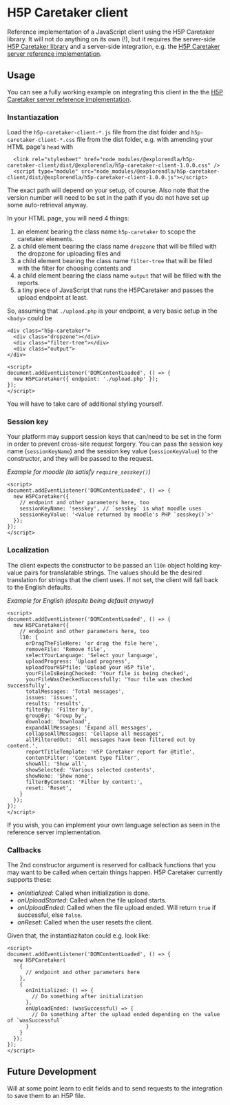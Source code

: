 # H5P Caretaker client
Reference implementation of a JavaScript client using the H5P Caretaker library. It will not do anything on its own (!), but it requires the server-side [H5P Caretaker library](https://github.com/ndlano/h5p-caretaker) and a server-side integration, e.g. the [H5P Caretaker server reference implementation](https://github.com/ndlano/h5p-caretaker-server).

## Usage
You can see a fully working example on integrating this client in the the [H5P Caretaker server reference implementation](https://github.com/ndlano/h5p-caretaker-server).

### Instantiazation
Load the `h5p-caretaker-client-*.js` file from the dist folder and `h5p-caretaker-client-*.css` file from the dist folder, e.g. with amending your HTML page's `head` with

```
  <link rel="stylesheet" href="node_modules/@explorendla/h5p-caretaker-client/dist/@explorendla/h5p-caretaker-client-1.0.0.css" />
  <script type="module" src="node_modules/@explorendla/h5p-caretaker-client/dist/@explorendla/h5p-caretaker-client-1.0.0.js"></script>
```
The exact path will depend on your setup, of course. Also note that the version number will need to be set in the path
if you do not have set up some auto-retrieval anyway.

In your HTML page, you will need 4 things:
1. an element bearing the class name `h5p-caretaker` to scope the caretaker elements.
2. a child element bearing the class name `dropzone` that will be filled with the dropzone for uploading files and
3. a child element bearing the class name `filter-tree` that will be filled with the filter for choosing contents and
4. a child element bearing the class name `output` that will be filled with the reports.
5. a tiny piece of JavaScript that runs the H5PCaretaker and passes the upload endpoint at least.

So, assuming that `./upload.php` is your endpoint, a very basic setup in the `<body>` could be

```
<div class="h5p-caretaker">
  <div class="dropzone"></div>
  <div class="filter-tree"></div>
  <div class="output">
</div>

<script>
document.addEventListener('DOMContentLoaded', () => {
  new H5PCaretaker({ endpoint: './upload.php' });
});
</script>
```
You will have to take care of additional styling yourself.

### Session key
Your platform may support session keys that can/need to be set in the form in order to prevent
cross-site request forgery. You can pass the session key name (`sessionKeyName`) and the session key value (`sessionKeyValue`) to the
constructor, and they will be passed to the request.

_Example for moodle (to satisfy `require_sesskey()`)_
```
<script>
document.addEventListener('DOMContentLoaded', () => {
  new H5PCaretaker({
    // endpoint and other parameters here, too
    sessionKeyName: 'sesskey', // `sesskey` is what moodle uses
    sessionKeyValue: '<Value returned by moodle's PHP `sesskey()`>'
  });
});
</script>
```

### Localization
The client expects the constructor to be passed an `l10n` object holding key-value pairs for translatable strings. The values should be the desired translation for strings that the client uses. If not set, the client will fall back to the English defaults.

_Example for English (despite being default anyway)_
```
<script>
document.addEventListener('DOMContentLoaded', () => {
  new H5PCaretaker({
    // endpoint and other parameters here, too
    l10: {
      orDragTheFileHere: 'or drag the file here',
      removeFile: 'Remove file',
      selectYourLanguage: 'Select your language',
      uploadProgress: 'Upload progress',
      uploadYourH5Pfile: 'Upload your H5P file',
      yourFileIsBeingChecked: 'Your file is being checked',
      yourFileWasCheckedSuccessfully: 'Your file was checked successfully',
      totalMessages: 'Total messages',
      issues: 'issues',
      results: 'results',
      filterBy: 'Filter by',
      groupBy: 'Group by',
      download: 'Download',
      expandAllMessages: 'Expand all messages',
      collapseAllMessages: 'Collapse all messages',
      allFilteredOut: 'All messages have been filtered out by content.',
      reportTitleTemplate: 'H5P Caretaker report for @title',
      contentFilter: 'Content type filter',
      showAll: 'Show all',
      showSelected: 'Various selected contents',
      showNone: 'Show none',
      filterByContent: 'Filter by content:',
      reset: 'Reset',
    }
  });
});
</script>
```

If you wish, you can implement your own language selection as seen in the reference server implementation.

### Callbacks
The 2nd constructor argument is reserved for callback functions that you may want to be called when certain things happen. H5P Caretaker currently supports these:
- _onInitialized_: Called when initialization is done.
- _onUploadStarted_: Called when the file upload starts.
- _onUploadEnded_: Called when the file upload ended. Will return `true` if successful, else `false`.
- _onReset_: Called when the user resets the client.

Given that, the instantiazitaton could e.g. look like:
```
<script>
document.addEventListener('DOMContentLoaded', () => {
  new H5PCaretaker(
    {
      // endpoint and other parameters here
    },
    {
      onInitialized: () => {
        // Do something after initialization
      },
      onUploadEnded: (wasSuccessful) => {
        // Do something after the upload ended depending on the value of `wasSuccessful`
      }
    }
  });
});
</script>
```

## Future Development
Will at some point learn to edit fields and to send requests to the integration to save them to an H5P file.

